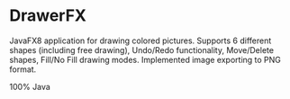 # DrawerFX
JavaFX8 application for drawing colored pictures. Supports 6 different shapes (including free drawing), Undo/Redo functionality, Move/Delete shapes, Fill/No Fill drawing modes. Implemented image exporting to PNG format.

100% Java

